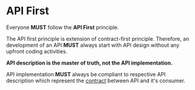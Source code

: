 # API First

Everyone **MUST** follow the **API First** principle.

The API first principle is extension of contract-first principle. Therefore, an development of an API **MUST** always start with API design without any upfront coding activities.

**API description is the master of truth, not the API implementation.**

API implementation **MUST** always be compliant to respective API description which represent the [contract](./contract.md) between API and it's consumer.





      
 